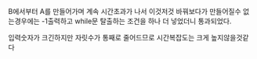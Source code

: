 B에서부터 A를 만들어가며 
계속 시간초과가 나서 이것저것 바꿔보다가
만들어질수 없는경우에는 -1출력하고 while문 탈출하는 조건을 하나 더 넣었더니 통과되었다.

입력숫자가 크긴하지만 자릿수가 통째로 줄어드므로 시간복잡도는 크게 높지않을것같다
